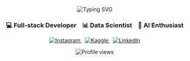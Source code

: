 <div align="center">
  <img src="https://readme-typing-svg.herokuapp.com?font=Fira+Code&size=28&duration=3000&pause=1000&color=0D98BA&center=true&vCenter=true&width=500&lines=Hello%2C+I'm+Revando!;Welcome+to+my+GitHub+Profile!" alt="Typing SVG" />
  
  <h3>💻 Full-stack Developer &nbsp;&nbsp; 📊 Data Scientist &nbsp;&nbsp; 🤖 AI Enthusiast</h3>

  <p align="center">
    <a href="https://instagram.com/rvndars">
      <img src="https://img.shields.io/badge/-Instagram-E4405F?style=flat&logo=instagram&logoColor=white" alt="Instagram" />
    </a>
    &nbsp;
    <a href="https://www.kaggle.com/revandoaruperes">
      <img src="https://img.shields.io/badge/-Kaggle-20BEFF?style=flat&logo=kaggle&logoColor=white" alt="Kaggle" />
    </a>
    &nbsp;
    <a href="https://www.linkedin.com/in/revando-aruperes-072723286/">
      <img src="https://img.shields.io/badge/-LinkedIn-0077B5?style=flat&logo=linkedin&logoColor=white" alt="LinkedIn" />
    </a>
  </p>

  <img src="https://komarev.com/ghpvc/?username=Aruperes&style=flat-square&color=blue" alt="Profile views" />
</div>
